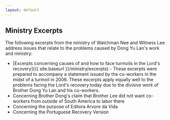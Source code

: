 ```yaml
---
layout: default
---
```


## Ministry Excerpts

The following excerpts from the ministry of Watchman Nee and Witness Lee address issues that relate to the problems caused by Dong Yu Lan's work and ministry:

* [Excerpts concerning causes of and how to face turmoils in the Lord's recovery]({{ site.baseurl }}/ministry/excerpts) - These excerpts were prepared to accompany a statement issued by the co-workers in the midst of a turmoil in 2006. These excerpts apply equally well to the problems facing the Lord's recovery today due to the divisive work of Brother Dong Yu Lan and his co-workers.
* Concerning Brother Dong's claim that Brother Lee did not want co-workers from outside of South America to labor there
* Concerning the purpose of Editora Arvore da Vida
* Concerning the Portuguese Recovery Version